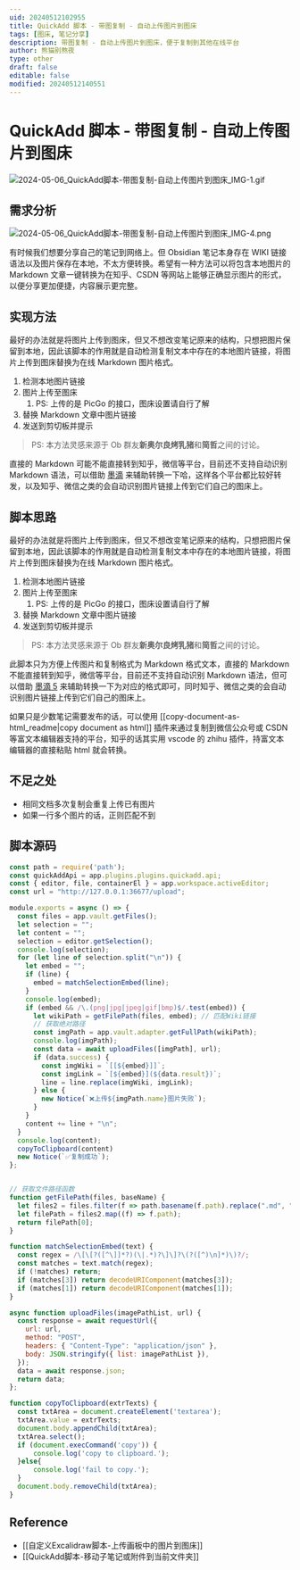 ```yaml
---
uid: 20240512102955
title: QuickAdd 脚本 - 带图复制 - 自动上传图片到图床
tags: [图床, 笔记分享]
description: 带图复制 - 自动上传图片到图床，便于复制到其他在线平台
author: 熊猫别熬夜
type: other
draft: false
editable: false
modified: 20240512140551
---
```


# QuickAdd 脚本 - 带图复制 - 自动上传图片到图床

![2024-05-06_QuickAdd脚本-带图复制-自动上传图片到图床_IMG-1.gif](https://cdn.pkmer.cn/images/202405121043617.gif!pkmer)

## 需求分析

![2024-05-06_QuickAdd脚本-带图复制-自动上传图片到图床_IMG-4.png](https://cdn.pkmer.cn/images/202405121030951.png!pkmer)

有时候我们想要分享自己的笔记到网络上。但 Obsidian 笔记本身存在 WIKI 链接语法以及图片保存在本地，不太方便转换。希望有一种方法可以将包含本地图片的 Markdown 文章一键转换为在知乎、CSDN 等网站上能够正确显示图片的形式，以便分享更加便捷，内容展示更完整。

## 实现方法

最好的办法就是将图片上传到图床，但又不想改变笔记原来的结构，只想把图片保留到本地，因此该脚本的作用就是自动检测复制文本中存在的本地图片链接，将图片上传到图床替换为在线 Markdown 图片格式。

1. 检测本地图片链接
2. 图片上传至图床
	1. PS: 上传的是 PicGo 的接口，图床设置请自行了解
3. 替换 Markdown 文章中图片链接
4. 发送到剪切板并提示

> PS: 本方法灵感来源于 Ob 群友**新奥尔良烤乳猪**和**简哲**之间的讨论。

直接的 Markdown 可能不能直接转到知乎，微信等平台，目前还不支持自动识别 Markdown 语法，可以借助 [墨滴](https://www.mdnice.com/) 来辅助转换一下哈，这样各个平台都比较好转发，以及知乎、微信之类的会自动识别图片链接上传到它们自己的图床上。

## 脚本思路

最好的办法就是将图片上传到图床，但又不想改变笔记原来的结构，只想把图片保留到本地，因此该脚本的作用就是自动检测复制文本中存在的本地图片链接，将图片上传到图床替换为在线 Markdown 图片格式。

1. 检测本地图片链接
2. 图片上传至图床
    1. PS: 上传的是 PicGo 的接口，图床设置请自行了解
3. 替换 Markdown 文章中图片链接
4. 发送到剪切板并提示

> PS: 本方法灵感来源于 Ob 群友**新奥尔良烤乳猪**和**简哲**之间的讨论。

此脚本只为方便上传图片和复制格式为 Markdown 格式文本，直接的 Markdown 不能直接转到知乎，微信等平台，目前还不支持自动识别 Markdown 语法，但可以借助 [墨滴 5](https://www.mdnice.com/) 来辅助转换一下为对应的格式即可，同时知乎、微信之类的会自动识别图片链接上传到它们自己的图床上。

如果只是少数笔记需要发布的话，可以使用 [[copy-document-as-html_readme|copy document as html]] 插件来通过复制到微信公众号或 CSDN 等富文本编辑器支持的平台，知乎的话其实用 vscode 的 zhihu 插件，持富文本编辑器的直接粘贴 html 就会转换。

## 不足之处

- 相同文档多次复制会重复上传已有图片
- 如果一行多个图片的话，正则匹配不到

## 脚本源码

```js
const path = require('path');
const quickAddApi = app.plugins.plugins.quickadd.api;
const { editor, file, containerEl } = app.workspace.activeEditor;
const url = "http://127.0.0.1:36677/upload";

module.exports = async () => {
  const files = app.vault.getFiles();
  let selection = "";
  let content = "";
  selection = editor.getSelection();
  console.log(selection);
  for (let line of selection.split("\n")) {
    let embed = "";
    if (line) {
      embed = matchSelectionEmbed(line);
    }
    console.log(embed);
    if (embed && /\.(png|jpg|jpeg|gif|bmp)$/.test(embed)) {
      let wikiPath = getFilePath(files, embed); // 匹配Wiki链接
      // 获取绝对路径
      const imgPath = app.vault.adapter.getFullPath(wikiPath);
      console.log(imgPath);
      const data = await uploadFiles([imgPath], url);
      if (data.success) {
        const imgWiki = `[[${embed}]]`;
        const imgLink = `[${embed}](${data.result})`;
        line = line.replace(imgWiki, imgLink);
      } else {
        new Notice(`❌上传${imgPath.name}图片失败`);
      }
    }
    content += line + "\n";
  }
  console.log(content);
  copyToClipboard(content)
  new Notice(`✅复制成功`);
};


// 获取文件路径函数
function getFilePath(files, baseName) {
  let files2 = files.filter(f => path.basename(f.path).replace(".md", "") === baseName.replace(".md", ""));
  let filePath = files2.map((f) => f.path);
  return filePath[0];
}

function matchSelectionEmbed(text) {
  const regex = /\[\[?([^\]]*?)(\|.*)?\]\]?\(?([^)\n]*)\)?/;
  const matches = text.match(regex);
  if (!matches) return;
  if (matches[3]) return decodeURIComponent(matches[3]);
  if (matches[1]) return decodeURIComponent(matches[1]);
}

async function uploadFiles(imagePathList, url) {
  const response = await requestUrl({
    url: url,
    method: "POST",
    headers: { "Content-Type": "application/json" },
    body: JSON.stringify({ list: imagePathList }),
  });
  data = await response.json;
  return data;
};

function copyToClipboard(extrTexts) {
  const txtArea = document.createElement('textarea');
  txtArea.value = extrTexts;
  document.body.appendChild(txtArea);
  txtArea.select();
  if (document.execCommand('copy')) {
      console.log('copy to clipboard.');
  }else{
      console.log('fail to copy.');
  }
  document.body.removeChild(txtArea);
}

```

## Reference

- [[自定义Excalidraw脚本-上传画板中的图片到图床]]
- [[QuickAdd脚本-移动子笔记或附件到当前文件夹]]

